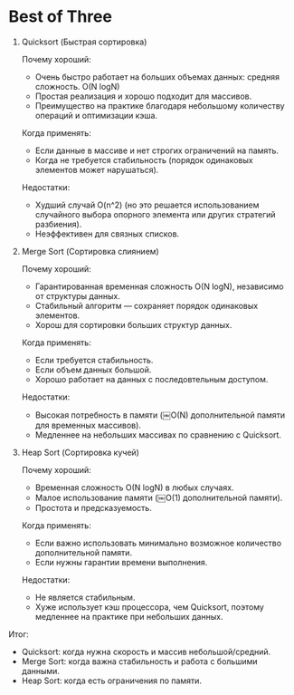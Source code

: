 # Best of Three

1. Quicksort (Быстрая сортировка)

    Почему хороший:

    * Очень быстро работает на больших объемах данных: средняя сложность. O(N logN)
    * Простая реализация и хорошо подходит для массивов.
    * Преимущество на практике благодаря небольшому количеству операций и оптимизации кэша.

    Когда применять:
    * Если данные в массиве и нет строгих ограничений на память.
    * Когда не требуется стабильность (порядок одинаковых элементов может нарушаться).

    Недостатки:
    * Худший случай O(n^2) (но это решается использованием случайного выбора опорного элемента или других стратегий разбиения).
    * Неэффективен для связных списков.

2. Merge Sort (Сортировка слиянием)

    Почему хороший:

    * Гарантированная временная сложность O(N logN), независимо от структуры данных.
    * Стабильный алгоритм — сохраняет порядок одинаковых элементов.
    * Хорош для сортировки больших структур данных.

    Когда применять:
    * Если требуется стабильность.
	* Если объем данных большой.
	* Хорошо работает на данных с последовтельным доступом.

    Недостатки:
	* Высокая потребность в памяти (￼O(N) дополнительной памяти для временных массивов).
	* Медленнее на небольших массивах по сравнению с Quicksort.
  

3. Heap Sort (Сортировка кучей)

    Почему хороший:
    * Временная сложность O(N logN) в любых случаях.
    * Малое использование памяти (￼O(1) дополнительной памяти).
    * Простота и предсказуемость.

    Когда применять:
    * Если важно использовать минимально возможное количество дополнительной памяти.
    * Если нужны гарантии времени выполнения.

    Недостатки:
    * Не является стабильным.
    * Хуже использует кэш процессора, чем Quicksort, поэтому медленнее на практике при небольших данных.

Итог:
* Quicksort: когда нужна скорость и массив небольшой/средний.
* Merge Sort: когда важна стабильность и работа с большими данными.
* Heap Sort: когда есть ограничения по памяти.
